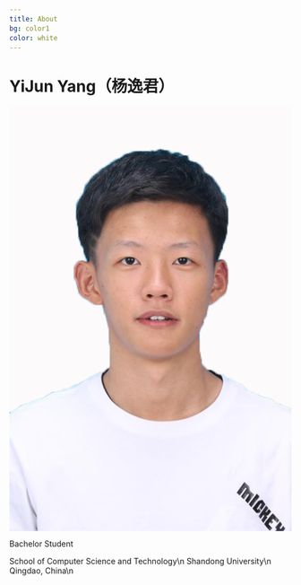 ```yaml
---
title: About
bg: color1
color: white
---
```


# YiJun Yang（杨逸君）


<div class="row small center column">
  <img style="float:right; display: block;" src="img/yyj.png" alt="YiJun Yang">
</div>

<div class="row big column">
<p>
Bachelor Student<p>
School of Computer Science and Technology\n
Shandong University\n
Qingdao, China\n


</p></div>

